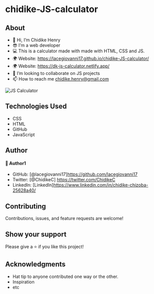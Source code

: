 # chidike-JS-calculator
## About
* 👋 Hi, I’m Chidike Henry 
* 😎 I’m a web developer 
* 💻 This is a calculator made with made with HTML, CSS and JS.
* 🌍 Website:  https://lacegiovanni17.github.io/chidike-JS-calculator/
* 🌍 Website:  https://dk-js-calculator.netlify.app/
* 💞️ I’m looking to collaborate on JS projects 
* 📫 How to reach me chidike.henry@gmail.com

![JS Calculator](https://user-images.githubusercontent.com/30509335/187862388-60c5b742-6583-41fc-bcb5-09a4f21b8f97.PNG)



## Technologies Used
* CSS
* HTML
* GitHub
* JavaScript

## Author

#### 👤 Author1
- GitHub: [@lacegiovanni17]https://github.com/lacegiovanni17
- Twitter: [@ChidikeC] https://twitter.com/ChidikeC
- LinkedIn: [LinkedIn]https://www.linkedin.com/in/chidike-chizoba-25628a40/

## Contributing 
Contributions, issues, and feature requests are welcome!

## Show your support
Please give a ⭐️ if you like this project! 

## Acknowledgments
- Hat tip to anyone contributed one way or the other.
- Inspiration
- etc
